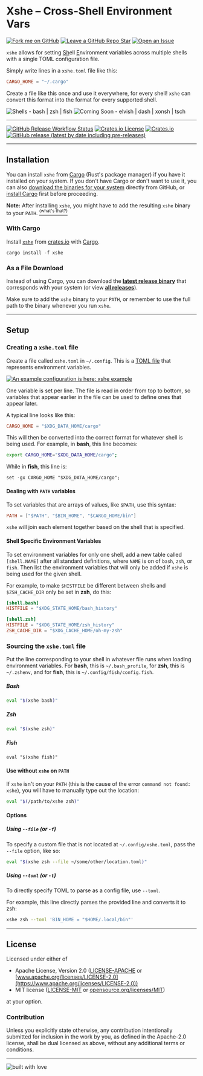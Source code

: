# Xshe – Cross-Shell Environment Vars

[![Fork me on GitHub](https://custom-icon-badges.herokuapp.com/badge/-Fork%20me%20on%20Github-teal?style=flat&logo=repo-forked&logoColor=white)](https://github.com/superatomic/xshe/fork)
[![Leave a GitHub Repo Star](https://custom-icon-badges.herokuapp.com/badge/-Star%20Repo-action?style=flat&logo=star&logoColor=white&color=F25278)](https://github.com/superatomic/xshe/)
[![Open an Issue](https://custom-icon-badges.herokuapp.com/badge/-Open%20an%20Issue-palegreen?style=flat&logo=issue-opened&logoColor=black)](https://github.com/superatomic/xshe/issues/new)

`xshe` allows for setting <u>Sh</u>ell <u>E</u>nvironment variables across multiple shells with a single TOML configuration file.

Simply write lines in a `xshe.toml` file like this:

```toml
CARGO_HOME = "~/.cargo"
```

Create a file like this once and use it everywhere, for every shell! `xshe` can convert this format into the format for every supported shell.

![Shells - bash | zsh | fish](https://custom-icon-badges.herokuapp.com/badge/Shells-bash_|_zsh_|_fish-2ea44f?logo=terminal&logoColor=white)
![Coming Soon - elvish | dash | xonsh | tsch](https://custom-icon-badges.herokuapp.com/badge/Coming_Soon-elvish_|_dash_|_xonsh_|_tsch-yellow?logo=checklist&logoColor=white)

---

[![GitHub Release Workflow Status](https://custom-icon-badges.herokuapp.com/github/workflow/status/superatomic/xshe/release?label=release%20build&style=for-the-badge&logo=file-zip&logoColor=white)](https://github.com/superatomic/xshe/actions/workflows/release.yml)
[![Crates.io License](https://custom-icon-badges.herokuapp.com/crates/l/xshe?style=for-the-badge&logo=law&logoColor=white)](https://github.com/search?q=repo%3Asuperatomic%2Fxshe+path%3A%2F+filename%3ALICENSE&type=Code)
[![Crates.io](https://custom-icon-badges.herokuapp.com/crates/v/xshe?logo=package&style=for-the-badge&logoColor=white)](https://crates.io/crates/xshe)
[![GitHub release (latest by date including pre-releases)](https://custom-icon-badges.herokuapp.com/github/v/release/superatomic/xshe?include_prereleases&logo=github&style=for-the-badge)](https://github.com/superatomic/xshe/releases/)

---

## Installation

You can install `xshe` from [Cargo](https://doc.rust-lang.org/cargo/) (Rust's package manager) if you have it installed on your system.
If you don't have Cargo or don't want to use it,
you can also [download the binaries for your system](https://github.com/superatomic/xshe/releases/latest) directly from GitHub,
or [install Cargo](https://www.rust-lang.org/tools/install) first before proceeding.

**Note:** After installing `xshe`, you might have to add the resulting `xshe` binary to your `PATH`.
[<sup>(what's that?)</sup>](https://askubuntu.com/questions/551990/what-does-path-mean)

### With Cargo

Install [`xshe`](https://crates.io/crates/xshe) from [crates.io](https://crates.io/crates/xshe) with [Cargo](https://doc.rust-lang.org/cargo/).

```shell
cargo install -f xshe
```

### As a File Download

Instead of using Cargo, you can download the [**latest release binary**](https://github.com/superatomic/xshe/releases/latest) that corresponds with your system
(or view [**all releases**](https://github.com/superatomic/xshe/releases)).

Make sure to add the `xshe` binary to your `PATH`,
or remember to use the full path to the binary whenever you run `xshe`.

---

## Setup

### Creating a `xshe.toml` file

Create a file called `xshe.toml` in `~/.config`. This is a [TOML file](https://toml.io/en/) that represents environment variables.

[![An example configuration is here: xshe example](https://custom-icon-badges.herokuapp.com/badge/Example-xshe.toml-blue?labelColor=blue&color=lightblue&logo=file&logoColor=white)](https://gist.github.com/superatomic/8f22ada9864c85984d51e0cc6fae4250)

One variable is set per line. The file is read in order from top to bottom,
so variables that appear earlier in the file can be used to define ones that appear later.

A typical line looks like this:

```toml
CARGO_HOME = "$XDG_DATA_HOME/cargo"
```

This will then be converted into the correct format for whatever shell is being used.
For example, in **bash**, this line becomes:

```bash
export CARGO_HOME="$XDG_DATA_HOME/cargo";
```
While in **fish**, this line is:
```fish
set -gx CARGO_HOME "$XDG_DATA_HOME/cargo";
```

#### Dealing with `PATH` variables

To set variables that are arrays of values, like `$PATH`, use this syntax:

```toml
PATH = ["$PATH", "$BIN_HOME", "$CARGO_HOME/bin"]
```
`xshe` will join each element together based on the shell that is specified.

#### Shell Specific Environment Variables

To set environment variables for only one shell, add a new table called `[shell.NAME]` after all standard definitions,
where `NAME` is on of `bash`, `zsh`, or `fish`.
Then list the environment variables that will only be added if `xshe` is being used for the given shell.

For example, to make `$HISTFILE` be different between shells and `$ZSH_CACHE_DIR` only be set in **zsh**, do this:
```toml
[shell.bash]
HISTFILE = "$XDG_STATE_HOME/bash_history"

[shell.zsh]
HISTFILE = "$XDG_STATE_HOME/zsh_history"
ZSH_CACHE_DIR = "$XDG_CACHE_HOME/oh-my-zsh"
```

### Sourcing the `xshe.toml` file

Put the line corresponding to your shell in whatever file runs when loading environment variables.
For **bash**, this is `~/.bash_profile`, for **zsh**, this is `~/.zshenv`, and for **fish**, this is `~/.config/fish/config.fish`.

##### Bash
```bash
eval "$(xshe bash)"
```

##### Zsh
```zsh
eval "$(xshe zsh)"
```

##### Fish
```fish
eval "$(xshe fish)"
```

#### Use without `xshe` on `PATH`
If `xshe` isn't on your `PATH` (this is the cause of the error `command not found: xshe`), you will have to manually type out the location:

```zsh
eval "$(/path/to/xshe zsh)"
```

#### Options

##### Using `--file` (or `-f`)

To specify a custom file that is not located at `~/.config/xshe.toml`, pass the `--file` option, like so:

```zsh
eval "$(xshe zsh --file ~/some/other/location.toml)"
```

##### Using `--toml` (or `-t`)

To directly specify TOML to parse as a config file, use `--toml`.

For example, this line directly parses the provided line and converts it to zsh:
```zsh
xshe zsh --toml 'BIN_HOME = "$HOME/.local/bin"'
```

---

## License

Licensed under either of

* Apache License, Version 2.0 ([LICENSE-APACHE](LICENSE-APACHE.txt) or [www.apache.org/licenses/LICENSE-2.0](https://www.apache.org/licenses/LICENSE-2.0))
* MIT license ([LICENSE-MIT](LICENSE-MIT.txt) or [opensource.org/licenses/MIT](https://opensource.org/licenses/MIT))

at your option.

### Contribution

Unless you explicitly state otherwise, any contribution intentionally submitted
for inclusion in the work by you, as defined in the Apache-2.0 license, shall be dual licensed as above, without any
additional terms or conditions.

---

![built with love](https://forthebadge.com/images/badges/built-with-love.svg)
